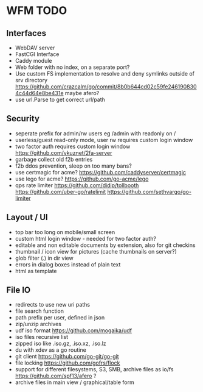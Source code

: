 # WFM TODO

## Interfaces

* WebDAV server
* FastCGI Interface
* Caddy module
* Web folder with no index, on a separate port?
* Use custom FS implementation to resolve and deny symlinks outside of srv directory
https://github.com/crazcalm/go/commit/8b0b644cd02c59fe2461908304c44d64e8be431e
  maybe afero?
* use url.Parse to get correct url/path

## Security

* seperate prefix for admin/rw users eg /admin with readonly on /
* userless/guest read-only mode, user rw
  requires custom login window
* two factor auth
  requires custom login window
  https://github.com/vkuznet/2fa-server
* garbage collect old f2b entries
* f2b ddos prevention, sleep on too many bans?
* use certmagic for acme? https://github.com/caddyserver/certmagic
* use lego for acme? https://github.com/go-acme/lego
* qps rate limiter
  https://github.com/didip/tollbooth
  https://github.com/uber-go/ratelimit
  https://github.com/sethvargo/go-limiter

## Layout / UI

* top bar too long on mobile/small screen
* custom html login window - needed for two factor auth?
* editable and non editable documents by extension, also for git checkins
* thumbnail / icon view for pictures (cache thumbnails on server?)
* glob filter (*.*) in dir view
* errors in dialog boxes instead of plain text
* html as template

## File IO

* redirects to use new uri paths
* file search function
* path prefix per user, defined in json
* zip/unzip archives
* udf iso format https://github.com/mogaika/udf
* iso files recursive list
* zipped iso like .iso.gz, .iso.xz, .iso.lz
* du with xdev as a go routine
* git client https://github.com/go-git/go-git
* file locking https://github.com/gofrs/flock
* support for different filesystems, S3, SMB, archive files as io/fs
  https://github.com/spf13/afero ?
* archive files in main view / graphical/table form
